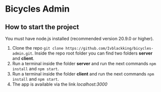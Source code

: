 # Bicycles Admin
## How to start the project
You must have node.js installed (recommended version 20.9.0 or higher).
1. Clone the repo `git clone https://github.com/Ivblackking/bicycles-admin.git`. Inside the repo root folder you can find two folders **server** and **client**.
2. Run a terminal inside the folder **server** and run the next commands `npm install` and `npm start`.
3. Run a terminal inside the folder **client** and run the next commands `npm install` and `npm start`.
4. The app is available via the link _localhost:3000_
